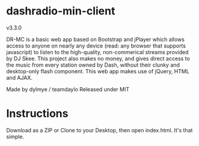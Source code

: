 dashradio-min-client
====================
v3.3.0

DR-MC is a basic web app based on Bootstrap and jPlayer which allows access to anyone on nearly any device (read: any browser that supports javascript) to listen to the high-quality, non-commerical streams provided by DJ Skee. This project also makes no money, and gives direct access to the music from every station owned by Dash, without their clunky and desktop-only flash component. This web app makes use of jQuery, HTML and AJAX.

Made by dylmye / teamdaylo
Released under MIT

Instructions
====================
Download as a ZIP or Clone to your Desktop, then open index.html. It's that simple.

